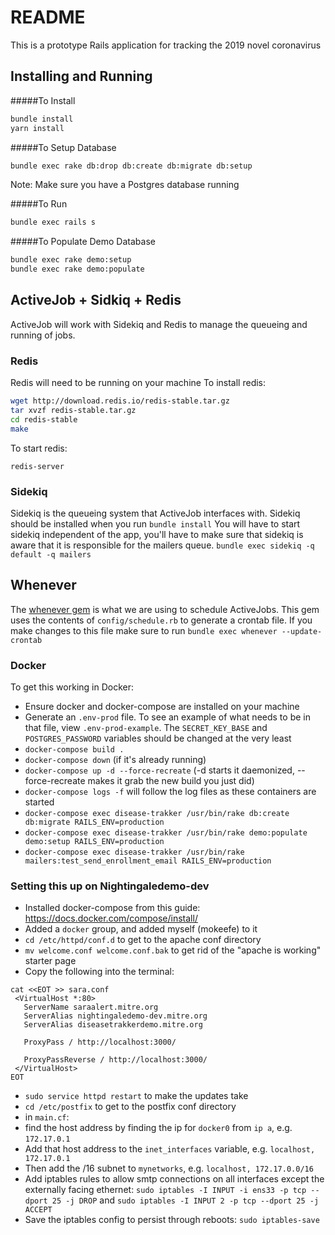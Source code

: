 # README

This is a prototype Rails application for tracking the 2019 novel coronavirus

## Installing and Running
#####To Install
```bash
bundle install
yarn install
```
#####To Setup Database
```bash
bundle exec rake db:drop db:create db:migrate db:setup
```
Note: Make sure you have a Postgres database running

#####To Run
```bash
bundle exec rails s
```

#####To Populate Demo Database
```bash
bundle exec rake demo:setup
bundle exec rake demo:populate
```

## ActiveJob + Sidkiq + Redis
ActiveJob will work with Sidekiq and Redis to manage the queueing and running of jobs.
### Redis
Redis will need to be running on your machine
To install redis:
```bash
wget http://download.redis.io/redis-stable.tar.gz
tar xvzf redis-stable.tar.gz
cd redis-stable
make
```
To start redis:
```
redis-server
```
### Sidekiq
Sidekiq is the queueing system that ActiveJob interfaces with.
Sidekiq should be installed when you run `bundle install`
You will have to start sidekiq independent of the app, you'll have to make sure that sidekiq is aware that it is responsible for the mailers queue.
`bundle exec sidekiq -q default -q mailers`


## Whenever
The [whenever gem](https://github.com/javan/whenever) is what we are using to schedule ActiveJobs.
This gem uses the contents of `config/schedule.rb` to generate a crontab file.
If you make changes to this file make sure to run `bundle exec whenever --update-crontab`


### Docker
To get this working in Docker:

* Ensure docker and docker-compose are installed on your machine
* Generate an `.env-prod` file. To see an example of what needs to be in that file, view `.env-prod-example`. The `SECRET_KEY_BASE` and `POSTGRES_PASSWORD` variables should be changed at the very least
* `docker-compose build .`
* `docker-compose down` (if it's already running)
* `docker-compose up -d --force-recreate` (-d starts it daemonized, --force-recreate makes it grab the new build you just did)
* `docker-compose logs -f` will follow the log files as these containers are started
* `docker-compose exec disease-trakker /usr/bin/rake db:create db:migrate RAILS_ENV=production`
* `docker-compose exec disease-trakker /usr/bin/rake demo:populate demo:setup RAILS_ENV=production`
* `docker-compose exec disease-trakker /usr/bin/rake mailers:test_send_enrollment_email RAILS_ENV=production`

### Setting this up on Nightingaledemo-dev
* Installed docker-compose from this guide: https://docs.docker.com/compose/install/
* Added a `docker` group, and added myself (mokeefe) to it
* `cd /etc/httpd/conf.d` to get to the apache conf directory
* `mv welcome.conf welcome.conf.bak` to get rid of the "apache is working" starter page
* Copy the following into the terminal:
 ```ApacheConf
cat <<EOT >> sara.conf
  <VirtualHost *:80>
    ServerName saraalert.mitre.org
    ServerAlias nightingaledemo-dev.mitre.org
    ServerAlias diseasetrakkerdemo.mitre.org

    ProxyPass / http://localhost:3000/

    ProxyPassReverse / http://localhost:3000/
  </VirtualHost>
EOT
```
* `sudo service httpd restart` to make the updates take
* `cd /etc/postfix` to get to the postfix conf directory
* in `main.cf`:
* find the host address by finding the ip for `docker0` from `ip a`, e.g. `172.17.0.1`
* Add that host address to the `inet_interfaces` variable, e.g. `localhost, 172.17.0.1`
* Then add the /16 subnet to `mynetworks`, e.g. `localhost, 172.17.0.0/16`
* Add iptables rules to allow smtp connections on all interfaces except the externally facing ethernet: `sudo iptables -I INPUT -i ens33 -p tcp --dport 25 -j DROP` and `sudo iptables -I INPUT 2 -p tcp --dport 25 -j ACCEPT`
* Save the iptables config to persist through reboots: `sudo iptables-save`


